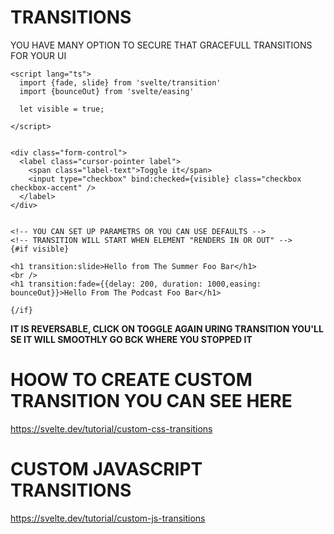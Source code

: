 # TRANSITIONS

YOU HAVE MANY OPTION TO SECURE THAT GRACEFULL TRANSITIONS FOR YOUR UI


```svelte
<script lang="ts">
  import {fade, slide} from 'svelte/transition'
  import {bounceOut} from 'svelte/easing'

  let visible = true;

</script>


<div class="form-control">
  <label class="cursor-pointer label">
    <span class="label-text">Toggle it</span>
    <input type="checkbox" bind:checked={visible} class="checkbox checkbox-accent" />
  </label>
</div>


<!-- YOU CAN SET UP PARAMETRS OR YOU CAN USE DEFAULTS -->
<!-- TRANSITION WILL START WHEN ELEMENT "RENDERS IN OR OUT" -->
{#if visible}

<h1 transition:slide>Hello from The Summer Foo Bar</h1>
<br />
<h1 transition:fade={{delay: 200, duration: 1000,easing: bounceOut}}>Hello From The Podcast Foo Bar</h1>

{/if}
```

**IT IS REVERSABLE, CLICK ON TOGGLE AGAIN URING TRANSITION YOU'LL SE IT WILL SMOOTHLY GO BCK WHERE YOU STOPPED IT**

# HOOW TO CREATE CUSTOM TRANSITION YOU CAN SEE HERE

<https://svelte.dev/tutorial/custom-css-transitions>

# CUSTOM JAVASCRIPT TRANSITIONS

<https://svelte.dev/tutorial/custom-js-transitions>